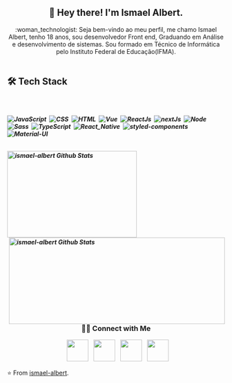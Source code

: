 <h2 align="center">👾 Hey  there!  I'm Ismael Albert. <width="25"></h2> 

<p align="center">  
:woman_technologist: Seja bem-vindo ao meu perfil, me chamo Ismael Albert, tenho 18 anos, sou desenvolvedor Front end, Graduando em Análise e desenvolvimento de sistemas. 
Sou formado em Técnico de Informática pelo Instituto Federal de Educação(IFMA). 
<br>   
<br> 
</p>

<h2>🛠 Tech Stack</h2> 

   &nbsp; 
      <h5><h5>
    ![JavaScript](https://img.shields.io/badge/JavaScript-F7DF1E?style=for-the-badge&logo=javascript&logoColor=black)&nbsp;
    ![CSS](https://img.shields.io/badge/CSS3-1572B6?style=for-the-badge&logo=css3&logoColor=white)&nbsp;
    ![HTML](https://img.shields.io/badge/HTML5-E34F26?style=for-the-badge&logo=html5&logoColor=white)&nbsp;
    ![Vue](https://img.shields.io/badge/Vue.js-35495E?style=for-the-badge&logo=vue.js&logoColor=4FC08D)&nbsp;
    ![ReactJs](https://img.shields.io/badge/React-20232A?style=for-the-badge&logo=react&logoColor=61DAFB)&nbsp;
    ![nextJs](https://img.shields.io/badge/next.js-000000?style=for-the-badge&logo=nextdotjs&logoColor=white)&nbsp;
    ![Node](https://img.shields.io/badge/Node.js-43853D?style=for-the-badge&logo=node-dot-js&logoColor=white)&nbsp;     
    ![Sass](https://img.shields.io/badge/Sass-CC6699?style=for-the-badge&logo=sass&logoColor=white)&nbsp;
    ![TypeScript](https://img.shields.io/badge/TypeScript-007ACC?style=for-the-badge&logo=typescript&logoColor=white)&nbsp;
    ![React_Native](https://img.shields.io/badge/React_Native-20232A?style=for-the-badge&logo=react&logoColor=61DAFB)&nbsp;
    ![styled-components](https://img.shields.io/badge/styled--components-DB7093?style=for-the-badge&logo=styled-components&logoColor=white)&nbsp;
    ![Material-UI](https://img.shields.io/badge/Material--UI-0081CB?style=for-the-badge&logo=material-ui&logoColor=white)&nbsp;
         <br>


  
     



<br>  
<img align="letf" src="https://github-readme-stats.vercel.app/api/top-langs/?username=ismael-albert&theme=radical&title_color=2234AE&text_color=D3D3D3&bg_color=0,000000,130F40" alt="ismael-albert Github Stats" width="300" height="200"><img align="right" src="https://github-readme-stats.vercel.app/api?username=ismael-albert&show_icons=true&count_private=true&theme=radical" alt="ismael-albert Github Stats" width="500" height="200">  


      
<br>


<h3 align="center"> 🤝🏻 Connect with Me</h3>
<p align="center">
&nbsp; <a href="https://twitter.com/IsmaelAlbert14" target="_blank" rel="noopener noreferrer"><img src="https://img.icons8.com/plasticine/100/000000/twitter.png" width="50" /></a>  
&nbsp; <a href="https://www.instagram.com/ismaelalbert_/" target="_blank" rel="noopener noreferrer"><img src="https://img.icons8.com/plasticine/100/000000/instagram-new.png" width="50" /></a>  
&nbsp; <a href="https://www.linkedin.com/in/ismaelalbert/" target="_blank" rel="noopener noreferrer"><img src="https://img.icons8.com/plasticine/100/000000/linkedin.png" width="50" /></a>
&nbsp; <a href="mailto:maelworkspace@gmail.com" target="_blank" rel="noopener noreferrer"><img src="https://img.icons8.com/plasticine/100/000000/gmail.png"  width="50" /> </a>
</p>

⭐️ From [ismael-albert](https://github.com/ismael-albert).
      
    
   
